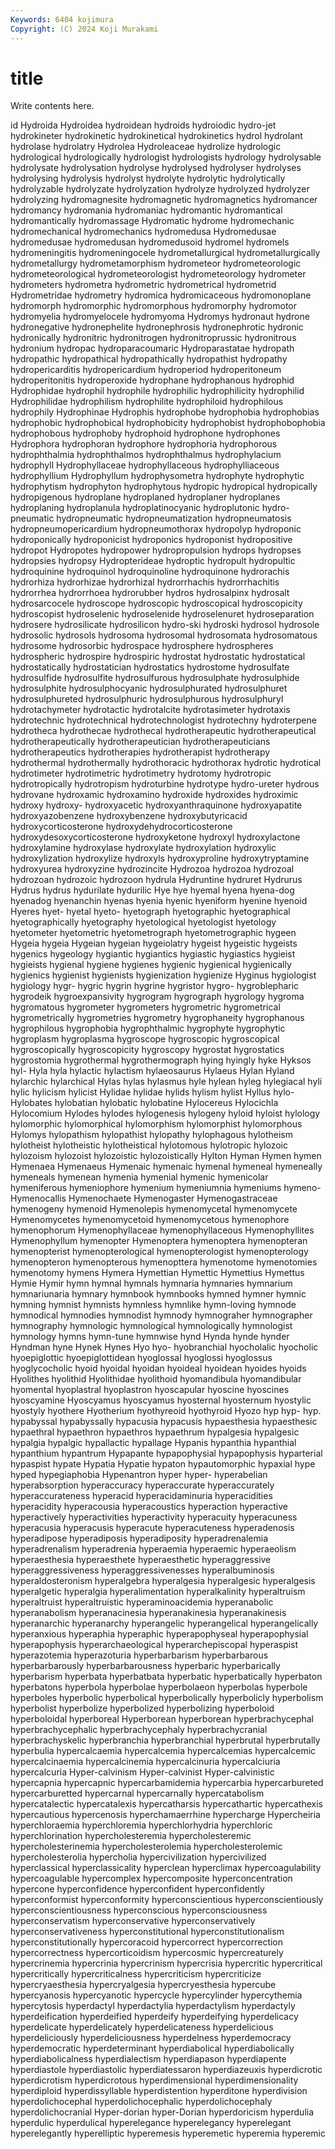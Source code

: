 ```yaml
---
Keywords: 6404 kojimura
Copyright: (C) 2024 Koji Murakami
---
```


# title

Write contents here.



id Hydroida Hydroidea hydroidean hydroids hydroiodic hydro-jet hydrokineter hydrokinetic hydrokinetical
hydrokinetics hydrol hydrolant hydrolase hydrolatry Hydrolea Hydroleaceae hydrolize hydrologic hydrological
hydrologically hydrologist hydrologists hydrology hydrolysable hydrolysate hydrolysation hydrolyse hydrolysed hydrolyser
hydrolyses hydrolysing hydrolysis hydrolyst hydrolyte hydrolytic hydrolytically hydrolyzable hydrolyzate hydrolyzation
hydrolyze hydrolyzed hydrolyzer hydrolyzing hydromagnesite hydromagnetic hydromagnetics hydromancer hydromancy hydromania
hydromaniac hydromantic hydromantical hydromantically hydromassage Hydromatic hydrome hydromechanic hydromechanical hydromechanics
hydromedusa Hydromedusae hydromedusae hydromedusan hydromedusoid hydromel hydromels hydromeningitis hydromeningocele hydrometallurgical
hydrometallurgically hydrometallurgy hydrometamorphism hydrometeor hydrometeorologic hydrometeorological hydrometeorologist hydrometeorology hydrometer hydrometers
hydrometra hydrometric hydrometrical hydrometrid Hydrometridae hydrometry hydromica hydromicaceous hydromonoplane hydromorph
hydromorphic hydromorphous hydromorphy hydromotor hydromyelia hydromyelocele hydromyoma Hydromys hydronaut hydrone
hydronegative hydronephelite hydronephrosis hydronephrotic hydronic hydronically hydronitric hydronitrogen hydronitroprussic hydronitrous
hydronium hydropac hydroparacoumaric Hydroparastatae hydropath hydropathic hydropathical hydropathically hydropathist hydropathy
hydropericarditis hydropericardium hydroperiod hydroperitoneum hydroperitonitis hydroperoxide hydrophane hydrophanous hydrophid Hydrophidae
hydrophil hydrophile hydrophilic hydrophilicity hydrophilid Hydrophilidae hydrophilism hydrophilite hydrophiloid hydrophilous
hydrophily Hydrophinae Hydrophis hydrophobe hydrophobia hydrophobias hydrophobic hydrophobical hydrophobicity hydrophobist
hydrophobophobia hydrophobous hydrophoby hydrophoid hydrophone hydrophones Hydrophora hydrophoran hydrophore hydrophoria
hydrophorous hydrophthalmia hydrophthalmos hydrophthalmus hydrophylacium hydrophyll Hydrophyllaceae hydrophyllaceous hydrophylliaceous hydrophyllium
Hydrophyllum hydrophysometra hydrophyte hydrophytic hydrophytism hydrophyton hydrophytous hydropic hydropical hydropically
hydropigenous hydroplane hydroplaned hydroplaner hydroplanes hydroplaning hydroplanula hydroplatinocyanic hydroplutonic hydro-pneumatic
hydropneumatic hydropneumatization hydropneumatosis hydropneumopericardium hydropneumothorax hydropolyp hydroponic hydroponically hydroponicist hydroponics
hydroponist hydropositive hydropot Hydropotes hydropower hydropropulsion hydrops hydropses hydropsies hydropsy
Hydropterideae hydroptic hydropult hydropultic hydroquinine hydroquinol hydroquinoline hydroquinone hydrorachis hydrorhiza
hydrorhizae hydrorhizal hydrorrhachis hydrorrhachitis hydrorrhea hydrorrhoea hydrorubber hydros hydrosalpinx hydrosalt
hydrosarcocele hydroscope hydroscopic hydroscopical hydroscopicity hydroscopist hydroselenic hydroselenide hydroselenuret hydroseparation
hydrosere hydrosilicate hydrosilicon hydro-ski hydroski hydrosol hydrosole hydrosolic hydrosols hydrosoma
hydrosomal hydrosomata hydrosomatous hydrosome hydrosorbic hydrospace hydrosphere hydrospheres hydrospheric hydrospire
hydrospiric hydrostat hydrostatic hydrostatical hydrostatically hydrostatician hydrostatics hydrostome hydrosulfate hydrosulfide
hydrosulfite hydrosulfurous hydrosulphate hydrosulphide hydrosulphite hydrosulphocyanic hydrosulphurated hydrosulphuret hydrosulphureted hydrosulphuric
hydrosulphurous hydrosulphuryl hydrotachymeter hydrotactic hydrotalcite hydrotasimeter hydrotaxis hydrotechnic hydrotechnical hydrotechnologist
hydrotechny hydroterpene hydrotheca hydrothecae hydrothecal hydrotherapeutic hydrotherapeutical hydrotherapeutically hydrotherapeutician hydrotherapeuticians
hydrotherapeutics hydrotherapies hydrotherapist hydrotherapy hydrothermal hydrothermally hydrothoracic hydrothorax hydrotic hydrotical
hydrotimeter hydrotimetric hydrotimetry hydrotomy hydrotropic hydrotropically hydrotropism hydroturbine hydrotype hydro-ureter
hydrous hydrovane hydroxamic hydroxamino hydroxide hydroxides hydroximic hydroxy hydroxy- hydroxyacetic
hydroxyanthraquinone hydroxyapatite hydroxyazobenzene hydroxybenzene hydroxybutyricacid hydroxycorticosterone hydroxydehydrocorticosterone hydroxydesoxycorticosterone hydroxyketone hydroxyl
hydroxylactone hydroxylamine hydroxylase hydroxylate hydroxylation hydroxylic hydroxylization hydroxylize hydroxyls hydroxyproline
hydroxytryptamine hydroxyurea hydroxyzine hydrozincite Hydrozoa hydrozoa hydrozoal hydrozoan hydrozoic hydrozoon
hydrula Hydruntine hydruret Hydrurus Hydrus hydrus hydurilate hydurilic Hye hye
hyemal hyena hyena-dog hyenadog hyenanchin hyenas hyenia hyenic hyeniform hyenine
hyenoid Hyeres hyet- hyetal hyeto- hyetograph hyetographic hyetographical hyetographically hyetography
hyetological hyetologist hyetology hyetometer hyetometric hyetometrograph hyetometrographic hygeen Hygeia hygeia
Hygeian hygeian hygeiolatry hygeist hygeistic hygeists hygenics hygeology hygiantic hygiantics
hygiastic hygiastics hygieist hygieists hygienal hygiene hygienes hygienic hygienical hygienically
hygienics hygienist hygienists hygienization hygienize Hyginus hygiologist hygiology hygr- hygric
hygrin hygrine hygristor hygro- hygroblepharic hygrodeik hygroexpansivity hygrogram hygrograph hygrology
hygroma hygromatous hygrometer hygrometers hygrometric hygrometrical hygrometrically hygrometries hygrometry hygrophaneity
hygrophanous hygrophilous hygrophobia hygrophthalmic hygrophyte hygrophytic hygroplasm hygroplasma hygroscope hygroscopic
hygroscopical hygroscopically hygroscopicity hygroscopy hygrostat hygrostatics hygrostomia hygrothermal hygrothermograph hying
hyingly hyke Hyksos hyl- Hyla hyla hylactic hylactism hylaeosaurus Hylaeus
Hylan Hyland hylarchic hylarchical Hylas hylas hylasmus hyle hylean hyleg
hylegiacal hyli hylic hylicism hylicist Hylidae hylidae hylids hylism hylist
Hyllus hylo- Hylobates hylobatian hylobatic hylobatine Hylocereus Hylocichla Hylocomium Hylodes
hylodes hylogenesis hylogeny hyloid hyloist hylology hylomorphic hylomorphical hylomorphism hylomorphist
hylomorphous Hylomys hylopathism hylopathist hylopathy hylophagous hylotheism hylotheist hylotheistic hylotheistical
hylotomous hylotropic hylozoic hylozoism hylozoist hylozoistic hylozoistically Hylton Hyman Hymen
hymen Hymenaea Hymenaeus Hymenaic hymenaic hymenal hymeneal hymeneally hymeneals hymenean
hymenia hymenial hymenic hymenicolar hymeniferous hymeniophore hymenium hymeniumnia hymeniums hymeno-
Hymenocallis Hymenochaete Hymenogaster Hymenogastraceae hymenogeny hymenoid Hymenolepis hymenomycetal hymenomycete Hymenomycetes
hymenomycetoid hymenomycetous hymenophore hymenophorum Hymenophyllaceae hymenophyllaceous Hymenophyllites Hymenophyllum hymenopter Hymenoptera
hymenoptera hymenopteran hymenopterist hymenopterological hymenopterologist hymenopterology hymenopteron hymenopterous hymenopttera hymenotome
hymenotomies hymenotomy hymens Hymera Hymettian Hymettic Hymettius Hymettus Hymie Hymir
hymn hymnal hymnals hymnaria hymnaries hymnarium hymnariunaria hymnary hymnbook hymnbooks
hymned hymner hymnic hymning hymnist hymnists hymnless hymnlike hymn-loving hymnode
hymnodical hymnodies hymnodist hymnody hymnograher hymnographer hymnography hymnologic hymnological hymnologically
hymnologist hymnology hymns hymn-tune hymnwise hynd Hynda hynde hynder Hyndman
hyne Hynek Hynes Hyo hyo- hyobranchial hyocholalic hyocholic hyoepiglottic hyoepiglottidean
hyoglossal hyoglossi hyoglossus hyoglycocholic hyoid hyoidal hyoidan hyoideal hyoidean hyoides
hyoids Hyolithes hyolithid Hyolithidae hyolithoid hyomandibula hyomandibular hyomental hyoplastral hyoplastron
hyoscapular hyoscine hyoscines hyoscyamine Hyoscyamus hyoscyamus hyosternal hyosternum hyostylic hyostyly
hyothere Hyotherium hyothyreoid hyothyroid Hyozo hyp hyp- hyp. hypabyssal hypabyssally
hypacusia hypacusis hypaesthesia hypaesthesic hypaethral hypaethron hypaethros hypaethrum hypalgesia hypalgesic
hypalgia hypalgic hypallactic hypallage Hypanis hypanthia hypanthial hypanthium hypantrum Hypapante
hypapophysial hypapophysis hyparterial hypaspist hypate Hypatia Hypatie hypaton hypautomorphic hypaxial
hype hyped hypegiaphobia Hypenantron hyper hyper- hyperabelian hyperabsorption hyperaccuracy hyperaccurate
hyperaccurately hyperaccurateness hyperacid hyperacidaminuria hyperacidities hyperacidity hyperacousia hyperacoustics hyperaction hyperactive
hyperactively hyperactivities hyperactivity hyperacuity hyperacuness hyperacusia hyperacusis hyperacute hyperacuteness hyperadenosis
hyperadipose hyperadiposis hyperadiposity hyperadrenalemia hyperadrenalism hyperadrenia hyperaemia hyperaemic hyperaeolism hyperaesthesia
hyperaesthete hyperaesthetic hyperaggressive hyperaggressiveness hyperaggressivenesses hyperalbuminosis hyperaldosteronism hyperalgebra hyperalgesia hyperalgesic
hyperalgesis hyperalgetic hyperalgia hyperalimentation hyperalkalinity hyperaltruism hyperaltruist hyperaltruistic hyperaminoacidemia hyperanabolic
hyperanabolism hyperanacinesia hyperanakinesia hyperanakinesis hyperanarchic hyperanarchy hyperangelic hyperangelical hyperangelically hyperanxious
hyperaphia hyperaphic hyperapophyseal hyperapophysial hyperapophysis hyperarchaeological hyperarchepiscopal hyperaspist hyperazotemia hyperazoturia
hyperbarbarism hyperbarbarous hyperbarbarously hyperbarbarousness hyperbaric hyperbarically hyperbarism hyperbata hyperbatbata hyperbatic
hyperbatically hyperbaton hyperbatons hyperbola hyperbolae hyperbolaeon hyperbolas hyperbole hyperboles hyperbolic
hyperbolical hyperbolically hyperbolicly hyperbolism hyperbolist hyperbolize hyperbolized hyperbolizing hyperboloid hyperboloidal
hyperboreal Hyperborean hyperborean hyperbrachycephal hyperbrachycephalic hyperbrachycephaly hyperbrachycranial hyperbrachyskelic hyperbranchia hyperbranchial
hyperbrutal hyperbrutally hyperbulia hypercalcaemia hypercalcemia hypercalcemias hypercalcemic hypercalcinaemia hypercalcinemia hypercalcinuria
hypercalciuria hypercalcuria Hyper-calvinism Hyper-calvinist Hyper-calvinistic hypercapnia hypercapnic hypercarbamidemia hypercarbia hypercarbureted
hypercarburetted hypercarnal hypercarnally hypercatabolism hypercatalectic hypercatalexis hypercatharsis hypercathartic hypercathexis hypercautious
hypercenosis hyperchamaerrhine hypercharge Hypercheiria hyperchloraemia hyperchloremia hyperchlorhydria hyperchloric hyperchlorination hypercholesteremia
hypercholesteremic hypercholesterinemia hypercholesterolemia hypercholesterolemic hypercholesterolia hypercholia hypercivilization hypercivilized hyperclassical hyperclassicality
hyperclean hyperclimax hypercoagulability hypercoagulable hypercomplex hypercomposite hyperconcentration hypercone hyperconfidence hyperconfident
hyperconfidently hyperconformist hyperconformity hyperconscientious hyperconscientiously hyperconscientiousness hyperconscious hyperconsciousness hyperconservatism hyperconservative
hyperconservatively hyperconservativeness hyperconstitutional hyperconstitutionalism hyperconstitutionally hypercoracoid hypercorrect hypercorrection hypercorrectness hypercorticoidism
hypercosmic hypercreaturely hypercrinemia hypercrinia hypercrinism hypercrisia hypercritic hypercritical hypercritically hypercriticalness
hypercriticism hypercriticize hypercryaesthesia hypercryalgesia hypercryesthesia hypercube hypercyanosis hypercyanotic hypercycle hypercylinder
hypercythemia hypercytosis hyperdactyl hyperdactylia hyperdactylism hyperdactyly hyperdeification hyperdeified hyperdeify hyperdeifying
hyperdelicacy hyperdelicate hyperdelicately hyperdelicateness hyperdelicious hyperdeliciously hyperdeliciousness hyperdelness hyperdemocracy hyperdemocratic
hyperdeterminant hyperdiabolical hyperdiabolically hyperdiabolicalness hyperdialectism hyperdiapason hyperdiapente hyperdiastole hyperdiastolic hyperdiatessaron
hyperdiazeuxis hyperdicrotic hyperdicrotism hyperdicrotous hyperdimensional hyperdimensionality hyperdiploid hyperdissyllable hyperdistention hyperditone
hyperdivision hyperdolichocephal hyperdolichocephalic hyperdolichocephaly hyperdolichocranial Hyper-dorian hyper-Dorian hyperdoricism hyperdulia hyperdulic
hyperdulical hyperelegance hyperelegancy hyperelegant hyperelegantly hyperelliptic hyperemesis hyperemetic hyperemia hyperemic
